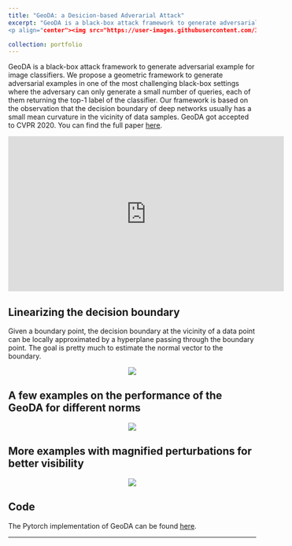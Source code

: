 ```yaml
---
title: "GeoDA: a Desicion-based Adverarial Attack"
excerpt: "GeoDA is a black-box attack framework to generate adversarial example for image classifiers. We propose a geometric framework to generate adversarial examples in one of the most challenging black-box settings where the adversary can only generate a small number of queries, each of them returning the top-1 label of the classifier. 
<p align="center"><img src="https://user-images.githubusercontent.com/36679506/81717788-fd830600-9448-11ea-9dff-d443f956662b.gif" /></p>

collection: portfolio
---
```





 GeoDA is  a black-box attack framework to generate adversarial example for image classifiers.  We propose a geometric
framework to generate adversarial examples in one of the
most challenging black-box settings where the adversary
can only generate a small number of queries, each of them
returning the top-1 label of the classifier. Our framework
is based on the observation that the decision boundary of
deep networks usually has a small mean curvature in the
vicinity of data samples. GeoDA got accepted to CVPR 2020. You can find the full paper [here](https://arxiv.org/abs/2003.06468).


<p align="center">
<iframe width="560" height="315" src="https://www.youtube.com/embed/Io-XGf59EFc" frameborder="0" allow="accelerometer; autoplay; encrypted-media; gyroscope; picture-in-picture" allowfullscreen></iframe>

</p>






## Linearizing the decision boundary
Given a boundary point, the decision boundary at the vicinity of a data point can be locally
approximated by a hyperplane passing through the boundary point. The goal is pretty much to estimate the normal vector to the boundary.


<p align="center"><img src="https://user-images.githubusercontent.com/36679506/81717788-fd830600-9448-11ea-9dff-d443f956662b.gif" /></p>


 

## A few examples on the performance of the GeoDA for different norms



<p align="center"><img src="https://user-images.githubusercontent.com/36679506/75689719-aa821b00-5c6f-11ea-9b6b-b78ff3ed871b.jpg" /></p>



## More examples with magnified perturbations for better visibility

<p align="center"><img src="https://user-images.githubusercontent.com/36679506/81288488-bf45ab00-9032-11ea-8ba3-f7b22384f34c.png" /></p>



## Code

The Pytorch implementation of GeoDA can be found [here](https://github.com/thisisalirah/GeoDA).

----
